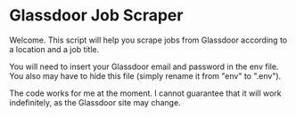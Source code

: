 # Glassdoor Job Scraper

Welcome. This script will help you scrape jobs from Glassdoor according to a location and a job title. 

You will need to insert your Glassdoor email and password in the env file. You also may have to hide this file (simply rename it from "env" to ".env"). 

The code works for me at the moment. I cannot guarantee that it will work indefinitely, as the Glassdoor site may change. 

